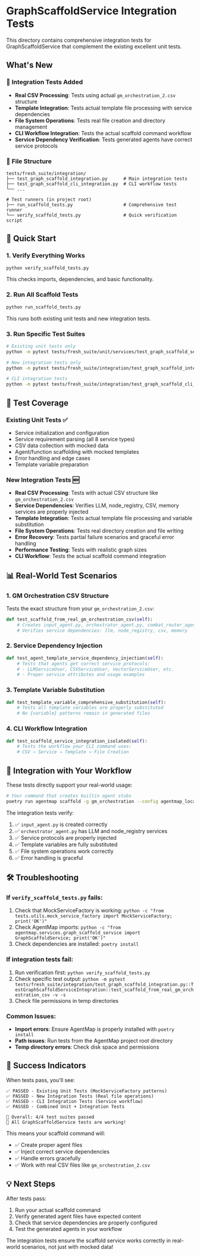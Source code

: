 # GraphScaffoldService Integration Tests

This directory contains comprehensive integration tests for GraphScaffoldService that complement the existing excellent unit tests.

## What's New

### 🧪 **Integration Tests Added**
- **Real CSV Processing**: Tests using actual `gm_orchestration_2.csv` structure
- **Template Integration**: Tests actual template file processing with service dependencies
- **File System Operations**: Tests real file creation and directory management
- **CLI Workflow Integration**: Tests the actual scaffold command workflow
- **Service Dependency Verification**: Tests generated agents have correct service protocols

### 📁 **File Structure**
```
tests/fresh_suite/integration/
├── test_graph_scaffold_integration.py      # Main integration tests
├── test_graph_scaffold_cli_integration.py  # CLI workflow tests
└── ...

# Test runners (in project root)
├── run_scaffold_tests.py                   # Comprehensive test runner
└── verify_scaffold_tests.py                # Quick verification script
```

## 🚀 **Quick Start**

### 1. Verify Everything Works
```bash
python verify_scaffold_tests.py
```
This checks imports, dependencies, and basic functionality.

### 2. Run All Scaffold Tests
```bash
python run_scaffold_tests.py
```
This runs both existing unit tests and new integration tests.

### 3. Run Specific Test Suites
```bash
# Existing unit tests only
python -m pytest tests/fresh_suite/unit/services/test_graph_scaffold_service.py -v

# New integration tests only  
python -m pytest tests/fresh_suite/integration/test_graph_scaffold_integration.py -v

# CLI integration tests
python -m pytest tests/fresh_suite/integration/test_graph_scaffold_cli_integration.py -v
```

## 🎯 **Test Coverage**

### **Existing Unit Tests** ✅
- Service initialization and configuration
- Service requirement parsing (all 8 service types)
- CSV data collection with mocked data
- Agent/function scaffolding with mocked templates
- Error handling and edge cases
- Template variable preparation

### **New Integration Tests** 🆕
- **Real CSV Processing**: Tests with actual CSV structure like `gm_orchestration_2.csv`
- **Service Dependencies**: Verifies LLM, node_registry, CSV, memory services are properly injected
- **Template Integration**: Tests actual template file processing and variable substitution
- **File System Operations**: Tests real directory creation and file writing
- **Error Recovery**: Tests partial failure scenarios and graceful error handling
- **Performance Testing**: Tests with realistic graph sizes
- **CLI Workflow**: Tests the actual scaffold command integration

## 📊 **Real-World Test Scenarios**

### 1. **GM Orchestration CSV Structure**
Tests the exact structure from your `gm_orchestration_2.csv`:
```python
def test_scaffold_from_real_gm_orchestration_csv(self):
    # Creates input_agent.py, orchestrator_agent.py, combat_router_agent.py
    # Verifies service dependencies: llm, node_registry, csv, memory
```

### 2. **Service Dependency Injection**
```python
def test_agent_template_service_dependency_injection(self):
    # Tests that agents get correct service protocols:
    # - LLMServiceUser, CSVServiceUser, VectorServiceUser, etc.
    # - Proper service attributes and usage examples
```

### 3. **Template Variable Substitution**
```python
def test_template_variable_comprehensive_substitution(self):
    # Tests all template variables are properly substituted
    # No {variable} patterns remain in generated files
```

### 4. **CLI Workflow Integration**
```python
def test_scaffold_service_integration_isolated(self):
    # Tests the workflow your CLI command uses:
    # CSV → Service → Template → File Creation
```

## 🔧 **Integration with Your Workflow**

These tests directly support your real-world usage:

```bash
# Your command that creates builtin agent stubs
poetry run agentmap scaffold -g gm_orchestration --config agentmap_local_config.yaml --csv examples\gm_orchestration_2.csv
```

The integration tests verify:
1. ✅ `input_agent.py` is created correctly
2. ✅ `orchestrator_agent.py` has LLM and node_registry services
3. ✅ Service protocols are properly injected
4. ✅ Template variables are fully substituted
5. ✅ File system operations work correctly
6. ✅ Error handling is graceful

## 🛠️ **Troubleshooting**

### If `verify_scaffold_tests.py` fails:
1. Check that MockServiceFactory is working: `python -c "from tests.utils.mock_service_factory import MockServiceFactory; print('OK')"`
2. Check AgentMap imports: `python -c "from agentmap.services.graph_scaffold_service import GraphScaffoldService; print('OK')"`
3. Check dependencies are installed: `poetry install`

### If integration tests fail:
1. Run verification first: `python verify_scaffold_tests.py`
2. Check specific test output: `python -m pytest tests/fresh_suite/integration/test_graph_scaffold_integration.py::TestGraphScaffoldServiceIntegration::test_scaffold_from_real_gm_orchestration_csv -v -s`
3. Check file permissions in temp directories

### Common Issues:
- **Import errors**: Ensure AgentMap is properly installed with `poetry install`
- **Path issues**: Run tests from the AgentMap project root directory
- **Temp directory errors**: Check disk space and permissions

## 🎉 **Success Indicators**

When tests pass, you'll see:
```
✅ PASSED - Existing Unit Tests (MockServiceFactory patterns)
✅ PASSED - New Integration Tests (Real file operations)  
✅ PASSED - CLI Integration Tests (Service workflow)
✅ PASSED - Combined Unit + Integration Tests

🎯 Overall: 4/4 test suites passed
🎉 All GraphScaffoldService tests are working!
```

This means your scaffold command will:
- ✅ Create proper agent files
- ✅ Inject correct service dependencies 
- ✅ Handle errors gracefully
- ✅ Work with real CSV files like `gm_orchestration_2.csv`

## 💡 **Next Steps**

After tests pass:
1. Run your actual scaffold command
2. Verify generated agent files have expected content
3. Check that service dependencies are properly configured
4. Test the generated agents in your workflow

The integration tests ensure the scaffold service works correctly in real-world scenarios, not just with mocked data!

